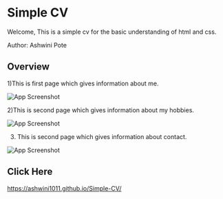 
# Simple CV

Welcome,
This is a simple cv for the basic understanding of html and css.

Author: Ashwini Pote



## Overview
1)This is first page which gives information about me.

![App Screenshot](https://user-images.githubusercontent.com/68552155/162231847-5fec82e0-5a37-4adf-9765-9ba9d6c53844.png)

2)This is second page which gives information about my hobbies.

![App Screenshot](https://user-images.githubusercontent.com/68552155/162233850-f40ebc41-4323-43a6-8b39-f9b34d75dcf0.png)

3) This is second page which gives information about contact.

![App Screenshot](https://user-images.githubusercontent.com/68552155/162234295-4f75f504-6d30-496d-ab3e-cae8c84f98c5.png)
## Click Here
https://ashwini1011.github.io/Simple-CV/
